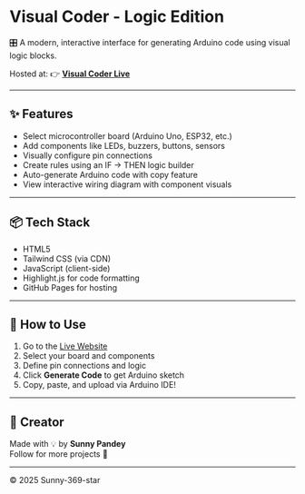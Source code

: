 # Visual Coder - Logic Edition

🎛️ A modern, interactive interface for generating Arduino code using visual logic blocks.

Hosted at: 👉 **[Visual Coder Live](https://sunny-369-star.github.io/visual-coder/)**

---

## ✨ Features
- Select microcontroller board (Arduino Uno, ESP32, etc.)
- Add components like LEDs, buzzers, buttons, sensors
- Visually configure pin connections
- Create rules using an IF → THEN logic builder
- Auto-generate Arduino code with copy feature
- View interactive wiring diagram with component visuals

---

## 📦 Tech Stack
- HTML5
- Tailwind CSS (via CDN)
- JavaScript (client-side)
- Highlight.js for code formatting
- GitHub Pages for hosting

---

## 🚀 How to Use
1. Go to the [Live Website](https://sunny-369-star.github.io/visual-coder/)
2. Select your board and components
3. Define pin connections and logic
4. Click **Generate Code** to get Arduino sketch
5. Copy, paste, and upload via Arduino IDE!

---

## 🧠 Creator
Made with 💡 by **Sunny Pandey**  
Follow for more projects 🔔

---

© 2025 Sunny-369-star
